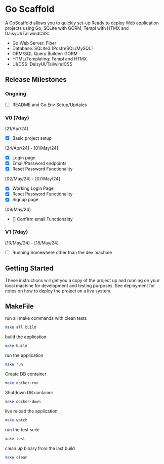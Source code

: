 # Go Scaffold

A GoScaffold allows you to quickly set-up Ready to deploy Web application projects
using Go, SQLite with GORM, Templ with HTMX and DaisyUI/TailwindCSS:

- Go Web Server: Fiber
- Database: SQLite3 (PostreSQL/MySQL)
- ORM/SQL Query Builder: GORM
- HTML/Templating: Templ and HTMX
- UI/CSS: DaisyUI/TailwindCSS

## Release Milestones

### Ongoing
- [ ] README and Go Env Setup/Updates

### V0 (7day)

[21/Apr/24]
- [x] Basic project setup

[24/Apr/24] - [01/May/24]
- [x] Login page
- [x] Email/Password endpoints
- [x] Reset Password Functionality

[02/May/24] - [07/May/24]
- [x] Working Login Page
- [x] Reset Password Functionality
- [X] Signup page

[08/May/24]
- [] Confirm email Functionality


### V1 (7day)

[13/May/24] - [18/May/24]
- [ ] Running Somewhere other than the dev machine

## Getting Started

These instructions will get you a copy of the project up and running on your local machine for development and testing purposes. See deployment for notes on how to deploy the project on a live system.

## MakeFile

run all make commands with clean tests

```bash
make all build
```

build the application

```bash
make build
```

run the application

```bash
make run
```

Create DB container

```bash
make docker-run
```

Shutdown DB container

```bash
make docker-down
```

live reload the application

```bash
make watch
```

run the test suite

```bash
make test
```

clean up binary from the last build

```bash
make clean
```
